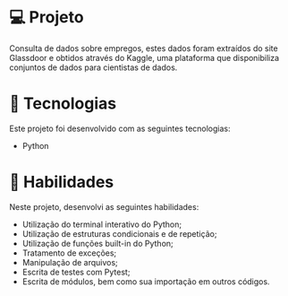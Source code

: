 # 💻 Projeto
Consulta de dados sobre empregos, estes dados foram extraídos do site Glassdoor e obtidos através do Kaggle, uma plataforma que disponibiliza conjuntos de dados para cientistas de dados.
# 🚀 Tecnologias
Este projeto foi desenvolvido com as seguintes tecnologias:
- Python
# 📌 Habilidades
Neste projeto, desenvolvi as seguintes habilidades:
- Utilização do terminal interativo do Python;
- Utilização de estruturas condicionais e de repetição;
- Utilização de funções built-in do Python;
- Tratamento de exceções;
- Manipulação de arquivos;
- Escrita de testes com Pytest;
- Escrita de módulos, bem como sua importação em outros códigos.
